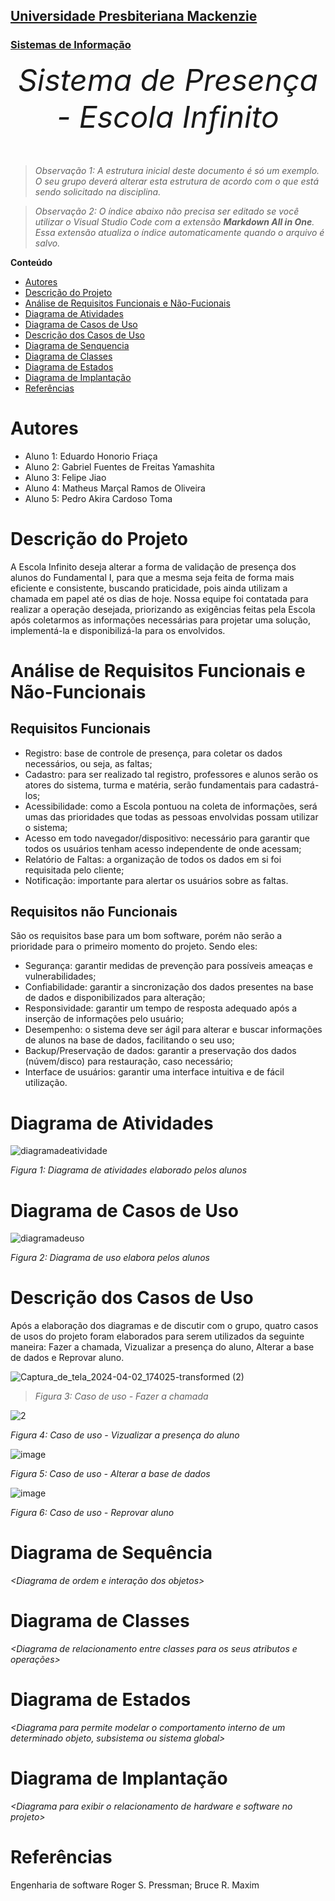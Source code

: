 <h2><a href= "https://www.mackenzie.br">Universidade Presbiteriana Mackenzie</a></h2>
<h3><a href= "https://www.mackenzie.br/graduacao/sao-paulo-higienopolis/sistemas-de-informacao">Sistemas de Informação</a></h3>


<font size="+14"><center>
*Sistema de Presença - Escola Infinito*
</center></font>

>*Observação 1: A estrutura inicial deste documento é só um exemplo. O seu grupo deverá alterar esta estrutura de acordo com o que está sendo solicitado na disciplina.*

>*Observação 2: O índice abaixo não precisa ser editado se você utilizar o Visual Studio Code com a extensão **Markdown All in One**. Essa extensão atualiza o índice automaticamente quando o arquivo é salvo.*

**Conteúdo**

- [Autores](#nome-alunos)
- [Descrição do Projeto](#introdução-do-projeto)
- [Análise de Requisitos Funcionais e Não-Fucionais](#descrição-dos-requisitos)
- [Diagrama de Atividades](#diagrama-de-atividades) 
- [Diagrama de Casos de Uso](#diagrama-de-comportamento-atores)
- [Descrição dos Casos de Uso](#descrição-das-funcões)
- [Diagrama de Senquencia](#diagrama-de-ordem-interações)
- [Diagrama de Classes](#diagrama-orientado-objetos)
- [Diagrama de Estados](#diagrama-estrutura-componente)
- [Diagrama de Implantação](#diagrama-de-hardware-software)
- [Referências](#referências)


# Autores

* Aluno 1: Eduardo Honorio Friaça
* Aluno 2: Gabriel Fuentes de Freitas Yamashita
* Aluno 3: Felipe Jiao
* Aluno 4: Matheus Marçal Ramos de Oliveira  
* Aluno 5: Pedro Akira Cardoso Toma


# Descrição do Projeto

A Escola Infinito deseja alterar a forma de validação de presença dos alunos do Fundamental I, para que a mesma seja feita de forma mais eficiente e consistente, buscando praticidade, pois ainda utilizam a chamada em papel até os dias de hoje. Nossa equipe foi contatada para realizar a operação desejada, priorizando as exigências feitas pela Escola após coletarmos as informações necessárias para projetar uma solução, implementá-la e disponibilizá-la para os envolvidos.

# Análise de Requisitos Funcionais e Não-Funcionais
  ## Requisitos Funcionais
  * Registro: base de controle de presença, para coletar os dados necessários, ou seja, as faltas;
  * Cadastro: para ser realizado tal registro, professores e alunos serão os atores do sistema, turma e matéria, serão fundamentais para cadastrá-los;
  * Acessibilidade: como a Escola pontuou na coleta de informações, será umas das prioridades que todas as pessoas envolvidas possam utilizar o sistema;
  * Acesso em todo navegador/dispositivo: necessário para garantir que todos os usuários tenham acesso independente de onde acessam;
  * Relatório de Faltas: a organização de todos os dados em si foi requisitada pelo cliente;
  * Notificação: importante para alertar os usuários sobre as faltas.

  ## Requisitos não Funcionais
  São os requisitos base para um bom software, porém não serão a prioridade para o primeiro momento do projeto. Sendo eles:
  * Segurança: garantir medidas de prevenção para possíveis ameaças e vulnerabilidades;
  * Confiabilidade: garantir a sincronização dos dados presentes na base de dados e disponibilizados para alteração;
  * Responsividade: garantir um tempo de resposta adequado após a inserção de informações pelo usuário;
  * Desempenho: o sistema deve ser ágil para alterar e buscar informações de alunos na base de dados, facilitando o seu uso;
  * Backup/Preservação de dados: garantir a preservação dos dados (núvem/disco) para restauração, caso necessário;
  * Interface de usuários: garantir uma interface intuitiva e de fácil utilização.

# Diagrama de Atividades

![diagramadeatividade](https://github.com/EFGMP/UML-Classroom-FCI/assets/161724871/5c48d1c1-771a-40f6-bced-8564bb21ec4c)

  _Figura 1: Diagrama de atividades elaborado pelos alunos_

# Diagrama de Casos de Uso

![diagramadeuso](https://github.com/EFGMP/UML-Classroom-FCI/assets/161724871/0fc05c06-bf60-40cf-ac6c-476a042768a0)

  _Figura 2: Diagrama de uso elabora pelos alunos_

# Descrição dos Casos de Uso
Após a elaboração dos diagramas e de discutir com o grupo, quatro casos de usos do projeto foram elaborados para serem utilizados da seguinte maneira: Fazer a chamada, Vizualizar a presença do aluno, Alterar a base de dados e Reprovar aluno.

![Captura_de_tela_2024-04-02_174025-transformed (2)](https://github.com/EFGMP/UML-Classroom-FCI/assets/161724871/a2998218-558b-4fde-b635-4b1707423187)

> _Figura 3: Caso de uso - Fazer a chamada_




![2](https://github.com/EFGMP/UML-Classroom-FCI/assets/161724871/cad5d7fa-e607-49be-8724-eb5c4c6d3117)

_Figura 4: Caso de uso - Vizualizar a presença do aluno_




![image](https://github.com/EFGMP/UML-Classroom-FCI/assets/161724871/9c8ef910-d292-45b8-9a9e-2cdb14e90073)

_Figura 5: Caso de uso - Alterar a base de dados_




![image](https://github.com/EFGMP/UML-Classroom-FCI/assets/161724871/2ea20588-db5f-43f0-b6f2-88454a1577e2)

_Figura 6: Caso de uso - Reprovar aluno_


# Diagrama de Sequência

*&lt;Diagrama de ordem e interação dos objetos&gt;*

# Diagrama de Classes

*&lt;Diagrama de relacionamento entre classes para os seus atributos e operações&gt;*

# Diagrama de Estados

*&lt;Diagrama para permite modelar o comportamento interno de um determinado objeto, subsistema ou sistema global&gt;*

# Diagrama de Implantação

*&lt;Diagrama para exibir o relacionamento de hardware e software no projeto&gt;*

# Referências

Engenharia de software
Roger S. Pressman; Bruce R. Maxim
